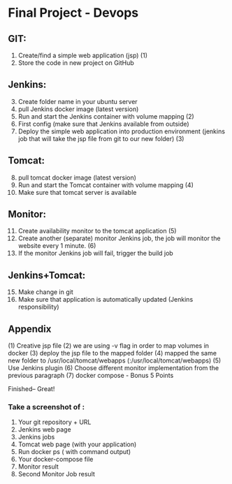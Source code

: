 # Final Project - Devops

## GIT:
1. Create/find a simple web application (jsp) (1)
2. Store the code in new project on GitHub

## Jenkins:
3. Create folder name in your ubuntu server
4. pull Jenkins docker image (latest version)
5. Run and start the Jenkins container with volume mapping (2)
6. First config (make sure that Jenkins available from outside)
7. Deploy the simple web application into production environment (jenkins job that
will take the jsp file from git to our new folder) (3)

## Tomcat:
8. pull tomcat docker image (latest version)
9. Run and start the Tomcat container with volume mapping (4)
10. Make sure that tomcat server is available

## Monitor:
11. Create availability monitor to the tomcat application (5)
12. Create another (separate) monitor Jenkins job, the job will monitor the website
every 1 minute. (6)
13. If the monitor Jenkins job will fail, trigger the build job

## Jenkins+Tomcat:
15. Make change in git
16. Make sure that application is automatically updated (Jenkins responsibility)

## Appendix
(1) Creative jsp file
(2) we are using -v flag in order to map volumes in docker
(3) deploy the jsp file to the mapped folder
(4) mapped the same new folder to /usr/local/tomcat/webapps
(<new-folder>:/usr/local/tomcat/webapps)
(5) Use Jenkins plugin
(6) Choose different monitor implementation from the previous paragraph
(7) docker compose - Bonus 5 Points

Finished– Great!

### Take a screenshot of :
1. Your git repository + URL
2. Jenkins web page
3. Jenkins jobs
4. Tomcat web page (with your application)
5. Run docker ps ( with command output)
6. Your docker-compose file
7. Monitor result
8. Second Monitor Job result

